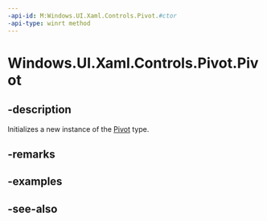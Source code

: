 ```yaml
---
-api-id: M:Windows.UI.Xaml.Controls.Pivot.#ctor
-api-type: winrt method
---
```


<!-- Method syntax
public Pivot()
-->

# Windows.UI.Xaml.Controls.Pivot.Pivot

## -description
Initializes a new instance of the [Pivot](pivot.md) type.


## -remarks

## -examples

## -see-also
